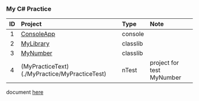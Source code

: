 ### My C# Practice

| ID  | Project                                       | Type     | Note                      |
| :-: | :-------------------------------------------- | :------- | :------------------------ |
|  1  | [ConsoleApp](./MyPractice/ConsoleApp/)        | console  |
|  2  | [MyLibrary](./MyPractice/MyLibrary/)          | classlib |
|  3  | [MyNumber](./MyPractice/MyNumber/)            | classlib |
|  4  | (MyPracticeText)(./MyPractice/MyPracticeTest) | nTest    | project for test MyNumber |

document [here](./documents/)
